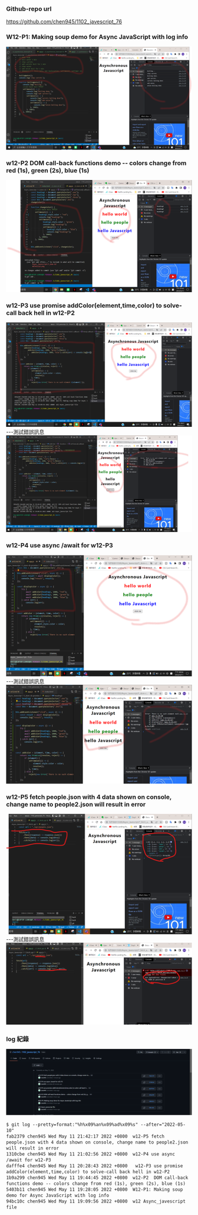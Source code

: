 ### Github-repo url

https://github.com/chen945/1102_javescript_76

### W12-P1: Making soup demo for Async JavaScript with log info

![p1](./p1.png)

### w12-P2 DOM call-back functions demo -- colors change from red (1s), green (2s), blue (1s)

![p2](./p2.png)

### w12-P3 use promise addColor(element,time,color) to solve-call back hell in w12-P2

![p3](./p3-1.png)
---測試錯誤訊息
![p3-1](./p3-2.png)

### w12-P4 use async /await for w12-P3

![p4-1](./p4-1.png)
---測試錯誤訊息
![p4-2](./p4-2.png)

### w12-P5 fetch people.json with 4 data shown on console, change name to people2.json will result in error

![p5-1](./p5-1.png)
---測試錯誤訊息
![p5-2](./p5-2.png)

### log 紀錄

![log](./log2.png)

```
$ git log --pretty=format:"%h%x09%an%x09%ad%x09%s" --after="2022-05-10"
fab2379 chen945 Wed May 11 21:42:17 2022 +0800  w12-P5 fetch people.json with 4 data shown on console, change name to people2.json will result in error
1310cbe chen945 Wed May 11 21:02:56 2022 +0800  w12-P4 use async /await for w12-P3
dafffe4 chen945 Wed May 11 20:28:43 2022 +0800   w12-P3 use promise addColor(element,time,color) to solve-call back hell in w12-P2
1b9a299 chen945 Wed May 11 19:44:45 2022 +0800  w12-P2  DOM call-back functions demo -- colors change from red (1s), green (2s), blue (1s)
5403b11 chen945 Wed May 11 19:28:05 2022 +0800  W12-P1: Making soup demo for Async JavaScript with log info
94bc10c chen945 Wed May 11 19:09:56 2022 +0800  w12 Async_javescript file
```
